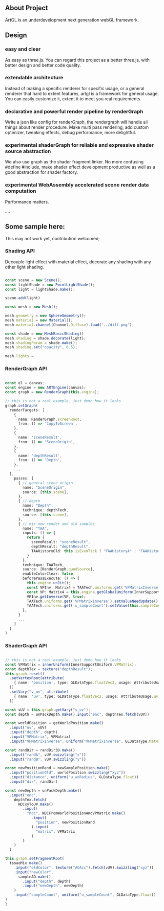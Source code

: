 

## About Project

ArtGL is an underdevelopment next generation webGL framework.

## Design

### easy and clear

As easy as three.js. You can regard this project as a better three.js, with better design and better code quality.

### extendable architecture

Instead of making a specific renderer for specific usage, or a general renderer that hard to extent features, artgl is a  framework for general usage. You can easily customize it, extent it to meet you real requirements.

### declarative and powerful render pipeline by renderGraph

Write a json like config for renderGraph, the rendergraph will handle all things about render procedure. Make multi pass rendering, add custom optimizer, tweaking effects, debug performance, more delightful.

### experimental shaderGraph for reliable and expressive shader source abstraction

We also use graph as the shader fragment linker. No more confusing #define #include, make shader effect development productive as well as a good abstraction for shader factory.

### experimental WebAssembly accelerated scene render data computation 

Performance matters.

....

## Some sample here:

This may not work yet, contribution welcomed;

### Shading API

Decouple light effect with material effect, decorate any shading with
any other light shading.

```ts

const scene = new Scene();
const lightShade = new PointLightShade();
const light = lightShade.make();

scene.add(light)

const mesh = new Mesh();

mesh.geometry = new SphereGeometry();
mesh.material = new Material();
mesh.material.channel(Channel.Diffuse).load("../diff.png");

const shade = new MeshBasicShading()
mesh.shading = shade.decorate(light);
mesh.shadingParam = shade.make();
mesh.shading.set("opacity", 0.5);

mesh.lights = 

```

### RenderGraph API

```ts

const el = canvas;
const engine = new ARTEngine(canvas);
const graph = new RenderGraph(this.engine);

// this is not a real example, just demo how it looks
graph.setGraph(
  renderTargets: [
    {
      name: RenderGraph.screenRoot,
      from: () => 'CopyToScreen',
    },
    {
      name: 'sceneResult',
      from: () => 'SceneOrigin',
    },
    {
      name: 'depthResult',
      from: () => 'Depth',
    },
    ...
  ],
    passes: [
      { // general scene origin
        name: "SceneOrigin",
        source: [this.scene],
      },
      { // depth
        name: "Depth",
        technique: depthTech,
        source: [this.scene],
      },
      { // mix new render and old samples
        name: "TAA",
        inputs: () => {
          return {
            sceneResult: "sceneResult",
            depthResult: "depthResult",
            TAAHistoryOld: this.isEvenTick ? "TAAHistoryA" : "TAAHistoryB",
          }
        },
        technique: TAATech,
        source: [RenderGraph.quadSource],
        enableColorClear: false,
        beforePassExecute: () => {
          this.engine.unJit();
          const VPInv: Matrix4 = TAATech.uniforms.get('VPMatrixInverse').value;
          const VP: Matrix4 = this.engine.getGlobalUniform(InnerSupportUniform.VPMatrix).value
          VPInv.getInverse(VP, true);
          TAATech.uniforms.get('VPMatrixInverse').setValueNeedUpdate();
          TAATech.uniforms.get('u_sampleCount').setValue(this.sampleCount);
        },
      }
      ...
    ]
  }
)

```

### ShaderGraph API

```ts

// this is not a real example, just demo how it looks
const VPMatrix = innerUniform(InnerSupportUniform.VPMatrix);
const depthTex = texture("depthResult");
this.graph.reset()
  .setVertexRoot(attribute(
    { name: 'position', type: GLDataType.floatVec3, usage: AttributeUsage.position }
  ))
  .setVary("v_uv", attribute(
    { name: 'uv', type: GLDataType.floatVec2, usage: AttributeUsage.uv }
  ))

const vUV = this.graph.getVary("v_uv");
const depth = unPackDepth.make().input("enc", depthTex.fetch(vUV))

const worldPosition = getWorldPosition.make()
  .input("uv", vUV)
  .input("depth", depth)
  .input("VPMatrix", VPMatrix)
  .input("VPMatrixInverse", uniform("VPMatrixInverse", GLDataType.Mat4))

const randDir = randDir3D.make()
  .input("randA", vUV.swizzling("x"))
  .input("randB", vUV.swizzling("y"))

const newPositionRand = newSamplePosition.make()
  .input("positionOld", worldPosition.swizzling("xyz"))
  .input("distance", uniform("u_aoRadius", GLDataType.float))
  .input("dir", randDir)

const newDepth = unPackDepth.make()
  .input("enc",
    depthTex.fetch(
      NDCxyToUV.make()
        .input(
          "ndc", NDCFromWorldPositionAndVPMatrix.make()
            .input(
              "position", newPositionRand
            ).input(
              "matrix", VPMatrix
            )
        )
    )
  )

this.graph.setFragmentRoot(
  tssaoMix.make()
    .input("oldColor", texture("AOAcc").fetch(vUV).swizzling("xyz"))
    .input("newColor",
      sampleAO.make()
        .input("depth", depth)
        .input("newDepth", newDepth)
    )
    .input("sampleCount", uniform("u_sampleCount", GLDataType.float))
)
}

```